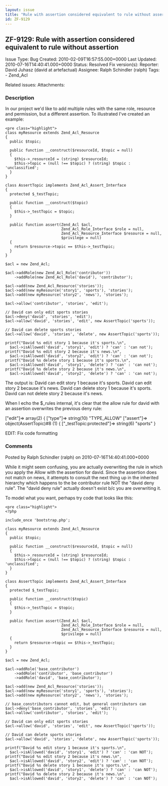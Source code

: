 ```yaml
---
layout: issue
title: "Rule with assertion considered equivalent to rule without assertion"
id: ZF-9129
---
```


ZF-9129: Rule with assertion considered equivalent to rule without assertion
----------------------------------------------------------------------------

 Issue Type: Bug Created: 2010-02-09T16:57:55.000+0000 Last Updated: 2010-07-16T14:40:41.000+0000 Status: Resolved Fix version(s): 
 Reporter:  David Juhasz (david at artefactual)  Assignee:  Ralph Schindler (ralph)  Tags: - Zend\_Acl
 
 Related issues: 
 Attachments: 
### Description

In our project we'd like to add multiple rules with the same role, resource and permission, but a different assertion. To illustrated I've created an example:

 
    <pre class="highlight">
    class myResource extends Zend_Acl_Resource
    {
      public $topic;
    
      public function __construct($resourceId, $topic = null)
      {
        $this->_resourceId = (string) $resourceId;
        $this->topic = (null !== $topic) ? (string) $topic : 'unclassified';
      }
    }
    
    class AssertTopic implements Zend_Acl_Assert_Interface
    {
      protected $_testTopic;
    
      public function __construct($topic)
      {
        $this->_testTopic = $topic;
      }
    
      public function assert(Zend_Acl $acl,
                             Zend_Acl_Role_Interface $role = null,
                             Zend_Acl_Resource_Interface $resource = null,
                             $privilege = null)
      {
        return $resource->topic == $this->_testTopic; 
      }
    }
    
    $acl = new Zend_Acl;
    
    $acl->addRole(new Zend_Acl_Role('contributor'))
        ->addRole(new Zend_Acl_Role('david'), 'contributor');
    
    $acl->add(new Zend_Acl_Resource('stories'));
    $acl->add(new myResource('story1', 'sports'), 'stories');
    $acl->add(new myResource('story2', 'news'), 'stories');
    
    $acl->allow('contributor', 'stories', 'edit');
    
    // David can only edit sports stories
    $acl->deny('david', 'stories', 'edit');
    $acl->allow('david', 'stories', 'edit', new AssertTopic('sports'));
    
    // David can delete sports stories 
    $acl->allow('david', 'stories', 'delete', new AssertTopic('sports'));
    
    printf("David %s edit story 1 because it's sports.\n", 
      $acl->isAllowed('david', 'story1', 'edit') ? 'can' : 'can not');
    printf("David %s edit story 2 because it's news.\n", 
      $acl->isAllowed('david', 'story2', 'edit') ? 'can' : 'can not');
    printf("David %s delete story 1 because it's sports.\n", 
      $acl->isAllowed('david', 'story1', 'delete') ? 'can' : 'can not');
    printf("David %s delete story 2 because it's news.\n", 
      $acl->isAllowed('david', 'story2', 'delete') ? 'can' : 'can not');


The output is: David can edit story 1 because it's sports. David can edit story 2 because it's news. David can delete story 1 because it's sports. David can not delete story 2 because it's news.

When I echo the $\_rules internal, it's clear that the allow rule for david with an assertion overwrites the previous deny rule:

["edit"]=> array(2) { ["type"]=> string(10) "TYPE\_ALLOW" ["assert"]=> object(AssertTopic)#8 (1) { ["\_testTopic:protected"]=> string(6) "sports" }

EDIT: Fix code formatting

 

 

### Comments

Posted by Ralph Schindler (ralph) on 2010-07-16T14:40:41.000+0000

While it might seem confusing, you are actually overwriting the rule in which you apply the Allow with the assertion for david. Since the assertion does not match on news, it attempts to consult the next thing up in the inherited hierarchy which happens to the be contributor rule NOT the "david deny rule". The "david deny rule" actually doesn't exist b/c you are overwriting it.

To model what you want, perhaps try code that looks like this:

 
    <pre class="highlight">
    <?php
    
    include_once 'bootstrap.php';
    
    class myResource extends Zend_Acl_Resource
    {
      public $topic;
    
      public function __construct($resourceId, $topic = null)
      {
        $this->_resourceId = (string) $resourceId;
        $this->topic = (null !== $topic) ? (string) $topic : 'unclassified';
      }
    }
    
    class AssertTopic implements Zend_Acl_Assert_Interface
    {
      protected $_testTopic;
    
      public function __construct($topic)
      {
        $this->_testTopic = $topic;
      }
    
      public function assert(Zend_Acl $acl,
                             Zend_Acl_Role_Interface $role = null,
                             Zend_Acl_Resource_Interface $resource = null,
                             $privilege = null)
      {
        return $resource->topic == $this->_testTopic; 
      }
    }
    
    $acl = new Zend_Acl;
    
    $acl->addRole('base_contributor')
        ->addRole('contributor', 'base_contributor')
        ->addRole('david', 'base_contributor');
    
    $acl->add(new Zend_Acl_Resource('stories'));
    $acl->add(new myResource('story1', 'sports'), 'stories');
    $acl->add(new myResource('story2', 'news'), 'stories');
    
    // base_constributors cannot edit, but general contributors can
    $acl->deny('base_contributor', 'stories', 'edit');
    $acl->allow('contributor', 'stories', 'edit');
    
    // David can only edit sports stories
    $acl->allow('david', 'stories', 'edit', new AssertTopic('sports'));
    
    // David can delete sports stories 
    $acl->allow('david', 'stories', 'delete', new AssertTopic('sports'));
    
    printf("David %s edit story 1 because it's sports.\n", 
      $acl->isAllowed('david', 'story1', 'edit') ? 'can' : 'can NOT');
    printf("David %s edit story 2 because it's news.\n", 
      $acl->isAllowed('david', 'story2', 'edit') ? 'can' : 'can NOT');
    printf("David %s delete story 1 because it's sports.\n", 
      $acl->isAllowed('david', 'story1', 'delete') ? 'can' : 'can NOT');
    printf("David %s delete story 2 because it's news.\n", 
      $acl->isAllowed('david', 'story2', 'delete') ? 'can' : 'can NOT');
    
    
    


 

 